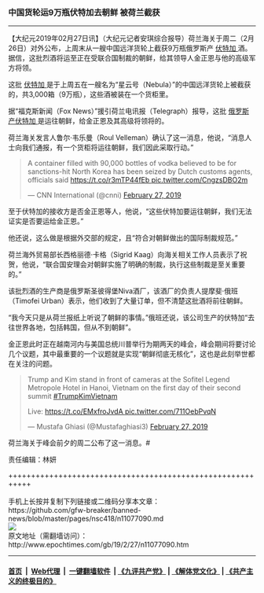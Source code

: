 ### 中国货轮运9万瓶伏特加去朝鲜 被荷兰截获
------------------------

<p>
 【大纪元2019年02月27日讯】（大纪元记者安琪综合报导）荷兰海关于周二（2月26日）对外公布，上周末从一艘中国远洋货轮上截获9万瓶俄罗斯产
 <a href="http://www.epochtimes.com/gb/tag/%E4%BC%8F%E7%89%B9%E5%8A%A0.html">
  伏特加
 </a>
 酒。据信，这批烈酒将运至正在受联合国制裁的朝鲜，给其领导人金正恩与他的高级军方将领。
</p>
<p>
 这批
 <a href="http://www.epochtimes.com/gb/tag/%E4%BC%8F%E7%89%B9%E5%8A%A0.html">
  伏特加
 </a>
 是于上周五在一艘名为“星云号（Nebula）”的中国远洋货轮上被截获的，共3,000箱（9万瓶），这些酒被装在一个货柜里。
</p>
<p>
 据“福克斯新闻（Fox News）”援引荷兰电讯报（Telegraph）报导，这批
 <a href="http://www.epochtimes.com/gb/tag/%E4%BF%84%E7%BD%97%E6%96%AF%E4%BA%A7%E4%BC%8F%E7%89%B9%E5%8A%A0.html">
  俄罗斯产伏特加
 </a>
 是运往朝鲜，给金正恩及其高级将领将的。
</p>
<p>
 荷兰海关发言人鲁尔·韦乐曼（Roul Velleman）确认了这一消息，他说，“消息人士向我们通报，有一个货柜将运往朝鲜，我们因此采取行动。”
</p>
<p>
</p>
<blockquote class="twitter-tweet" data-lang="en">
 <p dir="ltr" lang="en">
  A container filled with 90,000 bottles of vodka believed to be for sanctions-hit North Korea has been seized by Dutch customs agents, officials said
  <a href="https://t.co/r3mTP44fEb">
   https://t.co/r3mTP44fEb
  </a>
  <a href="https://t.co/CngzsDBO2m">
   pic.twitter.com/CngzsDBO2m
  </a>
 </p>
 <p>
  — CNN International (@cnni)
  <a href="https://twitter.com/cnni/status/1100730983681323008?ref_src=twsrc%5Etfw">
   February 27, 2019
  </a>
 </p>
</blockquote>
<p>
 <p>
  至于伏特加的接收方是否金正恩等人，他说，“这些伏特加要运往朝鲜，我们无法证实是否要运给金正恩。”
 </p>
 <p>
  他还说，这么做是根据外交部的规定，且“符合对朝鲜做出的国际制裁规范。”
 </p>
 <p>
  荷兰海外贸易部长西格丽德·卡格（Sigrid Kaag）向海关相关工作人员表示了祝贺，他说，“联合国安理会对朝鲜实施了明确的制裁，执行这些制裁是至关重要的。”
 </p>
 <p>
  该批烈酒的生产商是俄罗斯圣彼得堡Niva酒厂，该酒厂的负责人提摩斐·俄班（Timofei Urban）表示，他们收到了大量订单，但不清楚这批酒将前往朝鲜。
 </p>
 <p>
  “我今天只是从荷兰报纸上听说了朝鲜的事情。”俄班还说，该公司生产的伏特加“去往世界各地，包括韩国，但从不到朝鲜”。
 </p>
 <p>
  金正恩此时正在越南河内与美国总统川普举行为期两天的峰会，峰会期间将要讨论几个议题，其中最重要的一个议题就是实现“朝鲜彻底无核化”，这也是此刻举世都在关注的问题。
 </p>
</p>
<p>
</p>
<blockquote class="twitter-tweet" data-lang="en">
 <p dir="ltr" lang="en">
  Trump and Kim stand in front of cameras at the Sofitel Legend Metropole Hotel in Hanoi, Vietnam on the first day of their second summit
  <a href="https://twitter.com/hashtag/TrumpKimVietnam?src=hash&amp;ref_src=twsrc%5Etfw">
   #TrumpKimVietnam
  </a>
 </p>
 <p>
  Live:
  <a href="https://t.co/EMxfroJvdA">
   https://t.co/EMxfroJvdA
  </a>
  <a href="https://t.co/711OebPvqN">
   pic.twitter.com/711OebPvqN
  </a>
 </p>
 <p>
  — Mustafa Ghiasi (@Mustafaghiasi3)
  <a href="https://twitter.com/Mustafaghiasi3/status/1100739488945524737?ref_src=twsrc%5Etfw">
   February 27, 2019
  </a>
 </p>
</blockquote>
<p>
 <p>
  荷兰海关于峰会前夕的周二公布了这一消息。#
 </p>
 <p>
  责任编辑：林妍
 </p>
</p>
+++++++++++++++++++++++++++++++++++++++++++++++++++++++++++<br/><br/>
手机上长按并复制下列链接或二维码分享本文章：<br/>
https://github.com/gfw-breaker/banned-news/blob/master/pages/nsc418/n11077090.md <br/>
<a href='https://github.com/gfw-breaker/banned-news/blob/master/pages/nsc418/n11077090.md'><img src='https://github.com/gfw-breaker/banned-news/blob/master/pages/nsc418/n11077090.md.png'/></a> <br/>
原文地址（需翻墙访问）：http://www.epochtimes.com/gb/19/2/27/n11077090.htm


------------------------
#### [首页](https://github.com/gfw-breaker/banned-news/blob/master/README.md) &nbsp;|&nbsp; [Web代理](https://github.com/labour-camp/helloworld) &nbsp;|&nbsp; [一键翻墙软件](https://github.com/gfw-breaker/nogfw/blob/master/README.md) &nbsp;| [《九评共产党》](https://github.com/gfw-breaker/9ping.md/blob/master/README.md#九评之一评共产党是什么) | [《解体党文化》](https://github.com/gfw-breaker/jtdwh.md/blob/master/README.md) | [《共产主义的终极目的》](https://github.com/gfw-breaker/gczydzjmd.md/blob/master/README.md)

